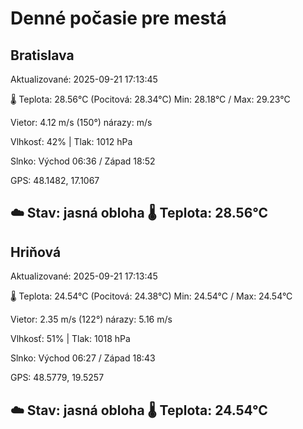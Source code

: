 ﻿# Denné počasie pre mestá

## Bratislava
Aktualizované: 2025-09-21 17:13:45

🌡️ Teplota: 28.56°C 
(Pocitová: 28.34°C)
Min: 28.18°C / Max: 29.23°C

Vietor: 4.12 m/s    (150°) 
nárazy:  m/s

Vlhkosť: 42% | Tlak: 1012 hPa

Slnko: Východ 06:36 / Západ 18:52

GPS: 48.1482, 17.1067

☁️ Stav: jasná obloha        🌡️ Teplota: 28.56°C
---

## Hriňová
Aktualizované: 2025-09-21 17:13:45

🌡️ Teplota: 24.54°C 
(Pocitová: 24.38°C)
Min: 24.54°C / Max: 24.54°C

Vietor: 2.35 m/s (122°)
nárazy: 5.16 m/s

Vlhkosť: 51% | Tlak: 1018 hPa

Slnko: Východ 06:27 / Západ 18:43

GPS: 48.5779, 19.5257

☁️ Stav: jasná obloha        🌡️ Teplota: 24.54°C
---
